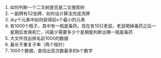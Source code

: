 1. 如何判断一个二叉树是否是二叉搜索树
2. 一副牌有52张牌，如何设计算法完成洗牌
3. 从y个元素中如何获得前x个最小的元素
4. 有1000个瓶子，其中有一瓶是毒药，现在有10只老鼠，老鼠喝掉毒药之后一星期后发病死亡，问最少需要多少个星期能判断出哪一瓶是毒药
5. 大文件找出排名前1000的数据
6. 最长不重复子串（两个指针）
7. 1000个数据，查找出现次数最多的k个数字

